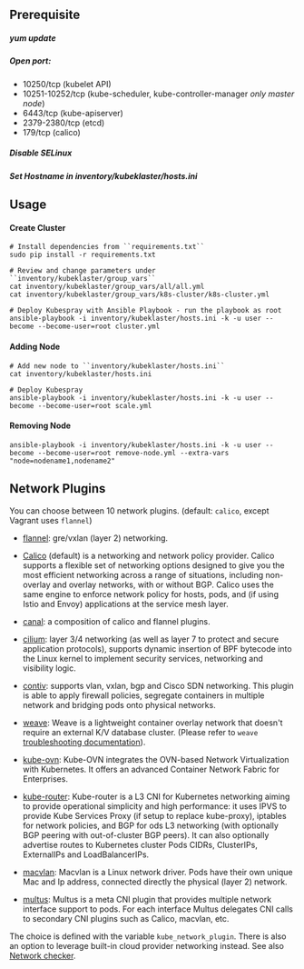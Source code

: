 ## Prerequisite
##### yum update
##### Open port:
- 10250/tcp (kubelet API)
- 10251-10252/tcp (kube-scheduler, kube-controller-manager *only master node*)
- 6443/tcp (kube-apiserver)
- 2379-2380/tcp (etcd)
- 179/tcp (calico)

##### Disable SELinux
##### Set Hostname in inventory/kubeklaster/hosts.ini

## Usage

#### Create Cluster
```ShellSession
# Install dependencies from ``requirements.txt``
sudo pip install -r requirements.txt

# Review and change parameters under ``inventory/kubeklaster/group_vars``
cat inventory/kubeklaster/group_vars/all/all.yml
cat inventory/kubeklaster/group_vars/k8s-cluster/k8s-cluster.yml

# Deploy Kubespray with Ansible Playbook - run the playbook as root
ansible-playbook -i inventory/kubeklaster/hosts.ini -k -u user --become --become-user=root cluster.yml
```

#### Adding Node
```ShellSession
# Add new node to ``inventory/kubeklaster/hosts.ini``
cat inventory/kubeklaster/hosts.ini

# Deploy Kubespray
ansible-playbook -i inventory/kubeklaster/hosts.ini -k -u user --become --become-user=root scale.yml
```

#### Removing Node
```ShellSession
ansible-playbook -i inventory/kubeklaster/hosts.ini -k -u user --become --become-user=root remove-node.yml --extra-vars "node=nodename1,nodename2"
```

## Network Plugins

You can choose between 10 network plugins. (default: `calico`, except Vagrant uses `flannel`)

- [flannel](docs/flannel.md): gre/vxlan (layer 2) networking.

- [Calico](https://docs.projectcalico.org/latest/introduction/) (default) is a networking and network policy provider. Calico supports a flexible set of networking options
    designed to give you the most efficient networking across a range of situations, including non-overlay
    and overlay networks, with or without BGP. Calico uses the same engine to enforce network policy for hosts,
    pods, and (if using Istio and Envoy) applications at the service mesh layer.

- [canal](https://github.com/projectcalico/canal): a composition of calico and flannel plugins.

- [cilium](http://docs.cilium.io/en/latest/): layer 3/4 networking (as well as layer 7 to protect and secure application protocols), supports dynamic insertion of BPF bytecode into the Linux kernel to implement security services, networking and visibility logic.

- [contiv](docs/contiv.md): supports vlan, vxlan, bgp and Cisco SDN networking. This plugin is able to
    apply firewall policies, segregate containers in multiple network and bridging pods onto physical networks.

- [weave](docs/weave.md): Weave is a lightweight container overlay network that doesn't require an external K/V database cluster.
    (Please refer to `weave` [troubleshooting documentation](https://www.weave.works/docs/net/latest/troubleshooting/)).

- [kube-ovn](docs/kube-ovn.md): Kube-OVN integrates the OVN-based Network Virtualization with Kubernetes. It offers an advanced Container Network Fabric for Enterprises.

- [kube-router](docs/kube-router.md): Kube-router is a L3 CNI for Kubernetes networking aiming to provide operational
    simplicity and high performance: it uses IPVS to provide Kube Services Proxy (if setup to replace kube-proxy),
    iptables for network policies, and BGP for ods L3 networking (with optionally BGP peering with out-of-cluster BGP peers).
    It can also optionally advertise routes to Kubernetes cluster Pods CIDRs, ClusterIPs, ExternalIPs and LoadBalancerIPs.

- [macvlan](docs/macvlan.md): Macvlan is a Linux network driver. Pods have their own unique Mac and Ip address, connected directly the physical (layer 2) network.

- [multus](docs/multus.md): Multus is a meta CNI plugin that provides multiple network interface support to pods. For each interface Multus delegates CNI calls to secondary CNI plugins such as Calico, macvlan, etc.

The choice is defined with the variable `kube_network_plugin`. There is also an
option to leverage built-in cloud provider networking instead.
See also [Network checker](docs/netcheck.md).
